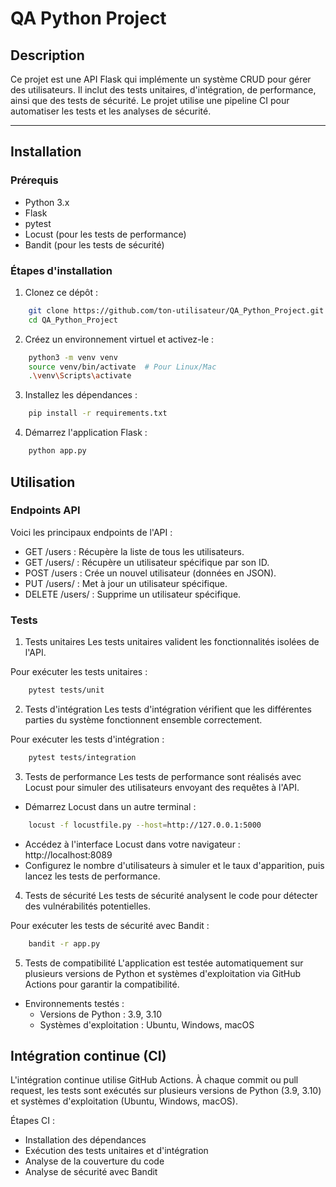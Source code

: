 # QA Python Project

## Description
Ce projet est une API Flask qui implémente un système CRUD pour gérer des utilisateurs. Il inclut des tests unitaires, d'intégration, de performance, ainsi que des tests de sécurité. Le projet utilise une pipeline CI pour automatiser les tests et les analyses de sécurité.

---

## Installation

### Prérequis
- Python 3.x
- Flask
- pytest
- Locust (pour les tests de performance)
- Bandit (pour les tests de sécurité)

### Étapes d'installation

1. Clonez ce dépôt :
```bash
    git clone https://github.com/ton-utilisateur/QA_Python_Project.git
    cd QA_Python_Project
```

2. Créez un environnement virtuel et activez-le :
```bash
    python3 -m venv venv
    source venv/bin/activate  # Pour Linux/Mac
    .\venv\Scripts\activate 
```

3. Installez les dépendances :
```bash
    pip install -r requirements.txt
```

4. Démarrez l'application Flask :
```bash
    python app.py
```

## Utilisation

### Endpoints API

Voici les principaux endpoints de l'API :

- GET /users : Récupère la liste de tous les utilisateurs.
- GET /users/<id> : Récupère un utilisateur spécifique par son ID.
- POST /users : Crée un nouvel utilisateur (données en JSON).
- PUT /users/<id> : Met à jour un utilisateur spécifique.
- DELETE /users/<id> : Supprime un utilisateur spécifique.

### Tests

1. Tests unitaires
Les tests unitaires valident les fonctionnalités isolées de l'API.

Pour exécuter les tests unitaires :
```bash
    pytest tests/unit
```

2. Tests d'intégration
Les tests d'intégration vérifient que les différentes parties du système fonctionnent ensemble correctement.

Pour exécuter les tests d'intégration :
```bash
    pytest tests/integration
```

3. Tests de performance
Les tests de performance sont réalisés avec Locust pour simuler des utilisateurs envoyant des requêtes à l'API.

- Démarrez Locust dans un autre terminal :
```bash
    locust -f locustfile.py --host=http://127.0.0.1:5000
```
- Accédez à l'interface Locust dans votre navigateur : http://localhost:8089
- Configurez le nombre d'utilisateurs à simuler et le taux d'apparition, puis lancez les tests de performance.

4. Tests de sécurité
Les tests de sécurité analysent le code pour détecter des vulnérabilités potentielles.

Pour exécuter les tests de sécurité avec Bandit :
```bash
    bandit -r app.py
```

5. Tests de compatibilité
L'application est testée automatiquement sur plusieurs versions de Python et systèmes d'exploitation via GitHub Actions pour garantir la compatibilité.

- Environnements testés :
    - Versions de Python : 3.9, 3.10
    - Systèmes d'exploitation : Ubuntu, Windows, macOS

## Intégration continue (CI)
L'intégration continue utilise GitHub Actions. À chaque commit ou pull request, les tests sont exécutés sur plusieurs versions de Python (3.9, 3.10) et systèmes d'exploitation (Ubuntu, Windows, macOS).

Étapes CI :
- Installation des dépendances
- Exécution des tests unitaires et d'intégration
- Analyse de la couverture du code
- Analyse de sécurité avec Bandit